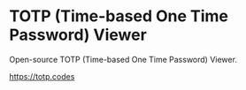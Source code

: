 # TOTP (Time-based One Time Password) Viewer

Open-source TOTP (Time-based One Time Password) Viewer.

https://totp.codes
